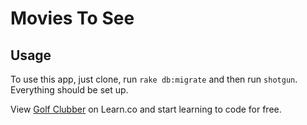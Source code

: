# Movies To See

## Usage

To use this app, just clone, run `rake db:migrate` and then run `shotgun`.
Everything should be set up.


<p data-visibility='hidden'>View <a href='https://learn.co/lessons/example-sinatra-assessment' title='Golf Clubber'>Golf Clubber</a> on Learn.co and start learning to code for free.</p>
